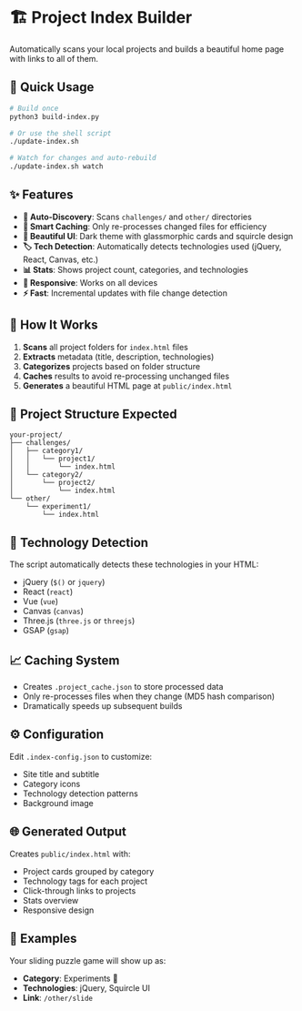 # 🏗️ Project Index Builder

Automatically scans your local projects and builds a beautiful home page with links to all of them.

## 🚀 Quick Usage

```bash
# Build once
python3 build-index.py

# Or use the shell script
./update-index.sh

# Watch for changes and auto-rebuild
./update-index.sh watch
```

## ✨ Features

- **📁 Auto-Discovery**: Scans `challenges/` and `other/` directories
- **🧠 Smart Caching**: Only re-processes changed files for efficiency
- **🎨 Beautiful UI**: Dark theme with glassmorphic cards and squircle design
- **🏷️ Tech Detection**: Automatically detects technologies used (jQuery, React, Canvas, etc.)
- **📊 Stats**: Shows project count, categories, and technologies
- **📱 Responsive**: Works on all devices
- **⚡ Fast**: Incremental updates with file change detection

## 📂 How It Works

1. **Scans** all project folders for `index.html` files
2. **Extracts** metadata (title, description, technologies)
3. **Categorizes** projects based on folder structure
4. **Caches** results to avoid re-processing unchanged files
5. **Generates** a beautiful HTML page at `public/index.html`

## 🔧 Project Structure Expected

```
your-project/
├── challenges/
│   ├── category1/
│   │   └── project1/
│   │       └── index.html
│   └── category2/
│       └── project2/
│           └── index.html
└── other/
    └── experiment1/
        └── index.html
```

## 🎯 Technology Detection

The script automatically detects these technologies in your HTML:

- jQuery (`$()` or `jquery`)
- React (`react`)
- Vue (`vue`)
- Canvas (`canvas`)
- Three.js (`three.js` or `threejs`)
- GSAP (`gsap`)

## 📈 Caching System

- Creates `.project_cache.json` to store processed data
- Only re-processes files when they change (MD5 hash comparison)
- Dramatically speeds up subsequent builds

## ⚙️ Configuration

Edit `.index-config.json` to customize:

- Site title and subtitle
- Category icons
- Technology detection patterns
- Background image

## 🌐 Generated Output

Creates `public/index.html` with:

- Project cards grouped by category
- Technology tags for each project
- Click-through links to projects
- Stats overview
- Responsive design

## 📝 Examples

Your sliding puzzle game will show up as:

- **Category**: Experiments 🧪
- **Technologies**: jQuery, Squircle UI
- **Link**: `/other/slide`
